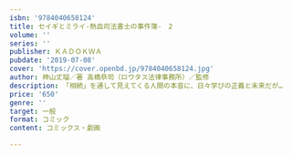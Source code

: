 ```yaml
---
isbn: '9784040658124'
title: セイギとミライ-熱血司法書士の事件簿-　2
volume: ''
series: ''
publisher: ＫＡＤＯＫＷＡ
pubdate: '2019-07-08'
cover: 'https://cover.openbd.jp/9784040658124.jpg'
author: 神山丈瑠／著 高橋恭司（ロウタス法律事務所）／監修
description: 「相続」を通して見えてくる人間の本音に、日々学びの正義と未来だが…
price: '650'
genre: ''
target: 一般
format: コミック
content: コミックス・劇画

---
```

